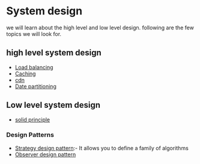 # System design

we will learn about the high level and low level design. following are the few topics we will look for.

## high level system design

- [Load balancing](/high-level-design/load-balancing.md)
- [Caching](/high-level-design/caching.md)
- [cdn](/high-level-design/cdn.md)
- [Date partitioning](/high-level-design/data-partitioning.md)

## Low level system design

- [solid principle](/low-level-design/solid-princiiple.md)

### Design Patterns

- [Strategy design pattern](/low-level-design/strategy-design-pattern.md):- It allows you to define a family of algorithms
- [Observer design pattern](/low-level-design/obeserver-design-pattern.md)
